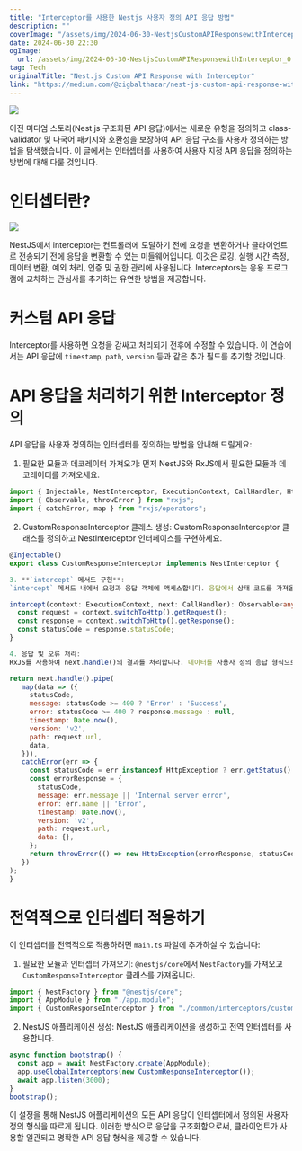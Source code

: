 ```yaml
---
title: "Interceptor를 사용한 Nestjs 사용자 정의 API 응답 방법"
description: ""
coverImage: "/assets/img/2024-06-30-NestjsCustomAPIResponsewithInterceptor_0.png"
date: 2024-06-30 22:30
ogImage:
  url: /assets/img/2024-06-30-NestjsCustomAPIResponsewithInterceptor_0.png
tag: Tech
originalTitle: "Nest.js Custom API Response with Interceptor"
link: "https://medium.com/@zigbalthazar/nest-js-custom-api-response-with-interceptor-e313bd92a91d"
---
```


<img src="/assets/img/2024-06-30-NestjsCustomAPIResponsewithInterceptor_0.png" />

이전 미디엄 스토리(Nest.js 구조화된 API 응답)에서는 새로운 유형을 정의하고 class-validator 및 다국어 패키지와 호환성을 보장하여 API 응답 구조를 사용자 정의하는 방법을 탐색했습니다. 이 글에서는 인터셉터를 사용하여 사용자 지정 API 응답을 정의하는 방법에 대해 다룰 것입니다.

# 인터셉터란?

<img src="/assets/img/2024-06-30-NestjsCustomAPIResponsewithInterceptor_1.png" />

<div class="content-ad"></div>

NestJS에서 interceptor는 컨트롤러에 도달하기 전에 요청을 변환하거나 클라이언트로 전송되기 전에 응답을 변환할 수 있는 미들웨어입니다. 이것은 로깅, 실행 시간 측정, 데이터 변환, 예외 처리, 인증 및 권한 관리에 사용됩니다. Interceptors는 응용 프로그램에 교차하는 관심사를 추가하는 유연한 방법을 제공합니다.

# 커스텀 API 응답

Interceptor를 사용하면 요청을 감싸고 처리되기 전후에 수정할 수 있습니다. 이 연습에서는 API 응답에 `timestamp`, `path`, `version` 등과 같은 추가 필드를 추가할 것입니다.

# API 응답을 처리하기 위한 Interceptor 정의

<div class="content-ad"></div>

API 응답을 사용자 정의하는 인터셉터를 정의하는 방법을 안내해 드릴게요:

1. 필요한 모듈과 데코레이터 가져오기:
   먼저 NestJS와 RxJS에서 필요한 모듈과 데코레이터를 가져오세요.

```js
import { Injectable, NestInterceptor, ExecutionContext, CallHandler, HttpException } from "@nestjs/common";
import { Observable, throwError } from "rxjs";
import { catchError, map } from "rxjs/operators";
```

2. CustomResponseInterceptor 클래스 생성:
   CustomResponseInterceptor 클래스를 정의하고 NestInterceptor 인터페이스를 구현하세요.

<div class="content-ad"></div>

```typescript
@Injectable()
export class CustomResponseInterceptor implements NestInterceptor {

3. **`intercept` 메서드 구현**:
`intercept` 메서드 내에서 요청과 응답 객체에 액세스합니다. 응답에서 상태 코드를 가져옵니다.

intercept(context: ExecutionContext, next: CallHandler): Observable<any> {
  const request = context.switchToHttp().getRequest();
  const response = context.switchToHttp().getResponse();
  const statusCode = response.statusCode;
}

4. 응답 및 오류 처리:
RxJS를 사용하여 next.handle()의 결과를 처리합니다. 데이터를 사용자 정의 응답 형식으로 변환합니다. 사용자 지정 오류 응답을 생성하여 오류를 처리합니다.
```

<div class="content-ad"></div>

```js
return next.handle().pipe(
   map(data => ({
     statusCode,
     message: statusCode >= 400 ? 'Error' : 'Success',
     error: statusCode >= 400 ? response.message : null,
     timestamp: Date.now(),
     version: 'v2',
     path: request.url,
     data,
   })),
   catchError(err => {
     const statusCode = err instanceof HttpException ? err.getStatus() : 500;
     const errorResponse = {
       statusCode,
       message: err.message || 'Internal server error',
       error: err.name || 'Error',
       timestamp: Date.now(),
       version: 'v2',
       path: request.url,
       data: {},
     };
     return throwError(() => new HttpException(errorResponse, statusCode));
   })
);
}
```

# 전역적으로 인터셉터 적용하기

이 인터셉터를 전역적으로 적용하려면 `main.ts` 파일에 추가하실 수 있습니다:

1. 필요한 모듈과 인터셉터 가져오기:
   `@nestjs/core`에서 `NestFactory`를 가져오고 `CustomResponseInterceptor` 클래스를 가져옵니다.

<div class="content-ad"></div>

```js
import { NestFactory } from "@nestjs/core";
import { AppModule } from "./app.module";
import { CustomResponseInterceptor } from "./common/interceptors/custom-response.interceptor";
```

2. NestJS 애플리케이션 생성:
   NestJS 애플리케이션을 생성하고 전역 인터셉터를 사용합니다.

```js
async function bootstrap() {
  const app = await NestFactory.create(AppModule);
  app.useGlobalInterceptors(new CustomResponseInterceptor());
  await app.listen(3000);
}
bootstrap();
```

이 설정을 통해 NestJS 애플리케이션의 모든 API 응답이 인터셉터에서 정의된 사용자 정의 형식을 따르게 됩니다. 이러한 방식으로 응답을 구조화함으로써, 클라이언트가 사용할 일관되고 명확한 API 응답 형식을 제공할 수 있습니다.
